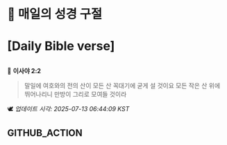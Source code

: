 # 🙏 매일의 성경 구절
# [Daily Bible verse]
##
<!-- START_BIBLE_VERSE -->
📖 **이사야 2:2**
> 말일에 여호와의 전의 산이 모든 산 꼭대기에 굳게 설 것이요 모든 작은 산 위에 뛰어나리니 만방이 그리로 모여들 것이라

🕊️ _업데이트 시각: 2025-07-13 06:44:09 KST_
  <!-- END_BIBLE_VERSE -->
## GITHUB_ACTION
